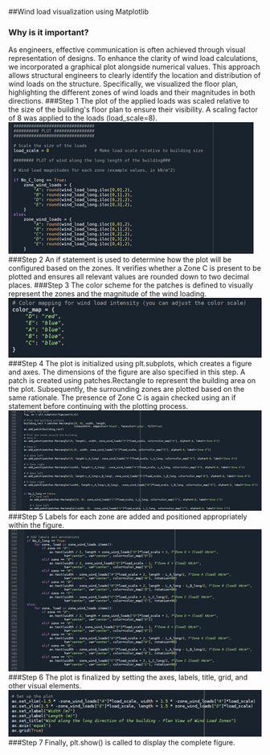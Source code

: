 ##Wind load visualization using Matplotlib

### Why is it important?
As engineers, effective communication is often achieved through visual representation of designs. To enhance the clarity of wind load calculations, we incorporated a graphical plot alongside numerical values. This approach allows structural engineers to clearly identify the location and distribution of wind loads on the structure. Specifically, we visualized the floor plan, highlighting the different zones of wind loads and their magnitudes in both directions.
###Step 1
The plot of the applied loads was scaled relative to the size of the building's floor plan to ensure their visibility. A scaling factor of 8 was applied to the loads (load_scale=8).
![Picture 1](https://github.com/FrederikJM/BIManalyst_g_28/blob/main/A4/Picture1.png)
###Step 2
An if statement is used to determine how the plot will be configured based on the zones. It verifies whether a Zone C is present to be plotted and ensures all relevant values are rounded down to two decimal places.
###Step 3
The color scheme for the patches is defined to visually represent the zones and the magnitude of the wind loading.
![Picture 2](https://github.com/FrederikJM/BIManalyst_g_28/blob/main/A4/Picture2.png)
###Step 4
The plot is initialized using plt.subplots, which creates a figure and axes. The dimensions of the figure are also specified in this step.
A patch is created using patches.Rectangle to represent the building area on the plot. Subsequently, the surrounding zones are plotted based on the same rationale. The presence of Zone C is again checked using an if statement before continuing with the plotting process.
![Picture 3](https://github.com/FrederikJM/BIManalyst_g_28/blob/main/A4/Picture3.png)
###Step 5
Labels for each zone are added and positioned appropriately within the figure.
![Picture 4](https://github.com/FrederikJM/BIManalyst_g_28/blob/main/A4/Picture4.png)
###Step 6
The plot is finalized by setting the axes, labels, title, grid, and other visual elements.
![Picture 5](https://github.com/FrederikJM/BIManalyst_g_28/blob/main/A4/Picture5.png)
###Step 7
Finally, plt.show() is called to display the complete figure.


